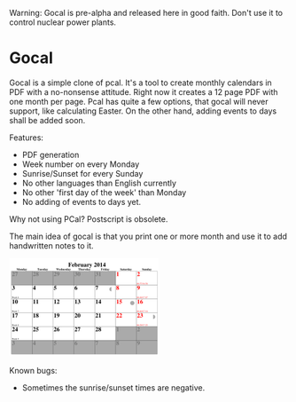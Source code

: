 
Warning: Gocal is pre-alpha and released here in good faith. Don't use it to control nuclear power plants.

Gocal
=====

Gocal is a simple clone of pcal. It's a tool to create monthly calendars in PDF with a no-nonsense attitude.
Right now it creates a 12 page PDF with one month per page. Pcal has quite a few options, that gocal will
never support, like calculating Easter. On the other hand, adding events to days shall be added soon.

Features:

* PDF generation
* Week number on every Monday
* Sunrise/Sunset for every Sunday
* No other languages than English currently
* No other 'first day of the week' than Monday
* No adding of events to days yet.

Why not using PCal? Postscript is obsolete.


The main idea of gocal is that you print one or more month and use it to add 
handwritten notes to it.

![Logo](http://github.com/StefanSchroeder/Gocal/blob/master/screenshot.png?raw=true)

Known bugs:

* Sometimes the sunrise/sunset times are negative.

